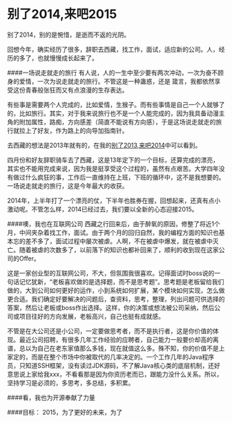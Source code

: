 别了2014,来吧2015
================
别了2014，别的是惋惜，是逝而不返的光阴。

回想今年，确实经历了很多，辞职去西藏，找工作，面试，适应新的公司。人，经历的多了，也就慢慢成长起来了。

####一场说走就走的旅行
有人说，人的一生中至少要有两次冲动，一次为奋不顾身的爱情，一次为说走就走的旅行。不管这是一种蛊惑，还是
箴言，我都依然享受这份青春般张狂而又有点浪漫的生存表达。

有些事是需要两个人完成的，比如爱情，生猴子。而有些事情是自己一个人就够了的，比如旅行。其实，对于我来说旅行也不是一个人能完成的，因为我具备动漫主角的附加属性，路痴，方向感差（简直不能说有方向感），于是这场说走就走的旅行就拉上了好友，作为路上的向导加指南针。

去西藏的想法是2013年就有的，在我的[别了2013,来吧2014](http://blog.csdn.net/qbg19881206/article/details/18794297)中可以看到。

四月份和好友辞职骑车去了西藏，这是13年定下的一个目标，还算完成的漂亮，其实也不能用完成来说，因为我是挺享受这个过程的，虽然有点艰苦。大学四年没有做过什么疯狂的事，工作后一直维持在上班，下班的循环中，这不是我想要的。
一场说走就走的旅行，这是今年最大的收获。




2014年，上半年打了一个漂亮的仗，下半年也胜券在握，回想起来，还真有点小激动呢。不管怎么样，2014已经过去，我们要以全新的心态迎接2015。

####噢，我也在互联网公司
西藏之行回来后，由于醉氧的原因，修整了将近1个月，中间夹杂着找工作，面试。由于两个月的回归自然，我的编程方面的知识也基本忘的差不多了，面试过程中屡次被虐。人啊，不在被虐中爆发，就在被虐中灭亡。随着被虐的次数多了，以前落下的知识也都补回来了，顺利的收到现在这家公司的Offer。

这是一家创业型的互联网公司，不大，但氛围我很喜欢。记得面试时boss说的一句话记忆犹新，“老板喜欢做的是选择题，而不是思考题”。思考题是老板留给我们做的，大到公司如何更好的运作，小到系统如何扩展，某个模块如何实现，怎么做更合适。我们确定好要解决的问题后，查资料，思考，整理，列出问题可供选择的答案，然后让老板或boss作出选择。这样，你的决策或想法被公司采纳，然后公司或项目往好的方向发展，老板高兴，自己也挺有成就感。

不管是在大公司还是小公司，一定要做思考者，而不是执行者，这是你价值的体现。最近公司招聘，有很多几年工作经验的应聘者，自己能力一般要价却高的离谱，总以为自己在老东家值那么多钱，现在就值这么多。殊不知，你的价值不是上家定的，而是在整个市场中你被取代的几率决定的。一个工作几年的Java程序员，只知道SSH框架，没有读过JDK源码，不了解Java核心类的底层机制，还好意思说上家给我xxx，不看看那是因为你资历老而已，跟能力没什么关系。所以，坚持学习是必须的，多思考，多总结，多积累。

####看，我也为开源奉献了力量


####目标：
2015，为了更好的未来，为了
